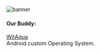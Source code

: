 ![banner](banner.png)

#### Our Buddy:  
[WitAqua](https://github.com/WitAqua)  
Android custom Operating System.
